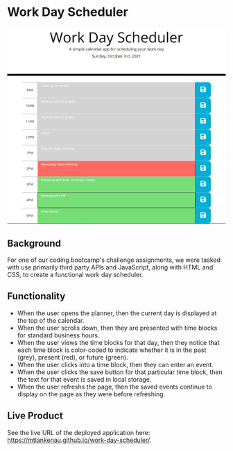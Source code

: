 # Work Day Scheduler

<img src="assets/images/readme-screenshot.jpg" alt="Example of randomly generated password">

## Background
For one of our coding bootcamp's challenge assignments, we were tasked with use primarily third party APIs and JavaScript, along with HTML and CSS, to create a functional work day scheduler.

## Functionality
* When the user opens the planner, then the current day is displayed at the top of the calendar.
* When the user scrolls down, then they are presented with time blocks for standard business hours.
* When the user views the time blocks for that day, then they notice that each time block is color-coded to indicate whether it is in the past (grey), present (red), or future (green).
* When the user clicks into a time block, then they can enter an event.
* When the user clicks the save button for that particular time block, then the text for that event is saved in local storage.
* When the user refreshs the page, then the saved events continue to display on the page as they were before refreshing.

## Live Product

See the live URL of the deployed application here: https://mtlankenau.github.io/work-day-scheduler/.